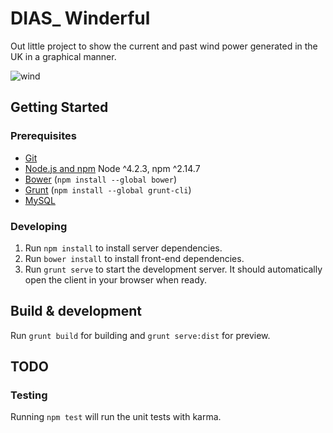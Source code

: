 # DIAS_ Winderful

Out little project to show the current and past wind power generated in the UK in a graphical manner.

![wind](http://winderful.diascreative.net/static/img/screenshot.png)

## Getting Started

### Prerequisites

- [Git](https://git-scm.com/)
- [Node.js and npm](nodejs.org) Node ^4.2.3, npm ^2.14.7
- [Bower](bower.io) (`npm install --global bower`)
- [Grunt](http://gruntjs.com/) (`npm install --global grunt-cli`)
- [MySQL](https://www.mysql.com/downloads/)

### Developing

1. Run `npm install` to install server dependencies.
2. Run `bower install` to install front-end dependencies.
3. Run `grunt serve` to start the development server. It should automatically open the client in your browser when ready.

## Build & development

Run `grunt build` for building and `grunt serve:dist` for preview.

## TODO
### Testing

Running `npm test` will run the unit tests with karma.
